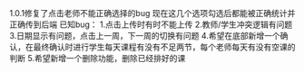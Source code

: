 1.0.1修复了点击老师不能正确选择的bug
现在这几个选项勾选后都能被正确统计并正确传到后端
已知bug：
1.点击上传时有时不能上传
2.教师/学生冲突逻辑有问题
3.日期显示有问题，点击上一周，下一周的切换有问题
4.希望在底部新增一个确认，在最终确认时进行学生每天课程有没有不足两节，每个老师每天有没有空课的判断
5.希望新增一个删除功能，删除已经排好的课
